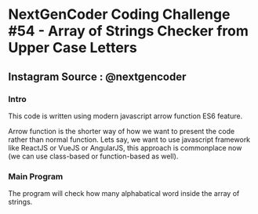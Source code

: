# NextGenCoder Coding Challenge #54 - Array of Strings Checker from Upper Case Letters
  ## Instagram Source : @nextgencoder

### Intro
This code is written using modern javascript arrow function ES6 feature. 
  
Arrow function is the shorter way of how we want to present the code rather than normal function. Lets say, we want to use javascript framework like ReactJS or VueJS or AngularJS, this approach is commonplace now (we can use class-based or function-based as well).

### Main Program
The program will check how many alphabatical word inside the array of strings.
